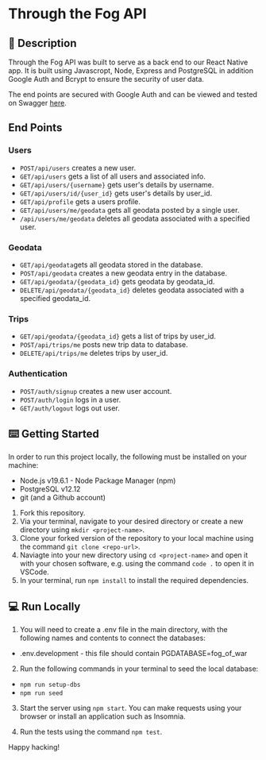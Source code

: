 # Through the Fog API

## 📝 Description

Through the Fog API was built to serve as a back end to our React Native app. It is built using Javascropt, Node, Express and PostgreSQL in addition Google Auth and Bcrypt to ensure the security of user data. 

The end points are secured with Google Auth and can be viewed and tested on Swagger [here](https://fog-of-war-auth.onrender.com/api-docs/). 

## End Points


### Users
* `POST/api/users` creates a new user.
* `GET/api/users` gets a list of all users and associated info.
* `GET/api/users/{username}` gets user's details by username.
* `GET/api/users/id/{user_id}` gets user's details by user_id.
* `GET/api/profile` gets a users profile.
* `GET/api/users/me/geodata` gets all geodata posted by a single user.
* `/api/users/me/geodata` deletes all geodata associated with a specified user.

### Geodata

* `GET/api/geodata`gets all geodata stored in the database.
* `POST/api/geodata` creates a new geodata entry in the database.
* `GET/api/geodata/{geodata_id}` gets geodata by geodata_id.
* `DELETE/api/geodata/{geodata_id}` deletes geodata associated with a specified geodata_id.

### Trips

* `GET/api/geodata/{geodata_id}` gets a list of trips by user_id.
* `POST/api/trips/me` posts new trip data to database.
* `DELETE/api/trips/me` deletes trips by user_id.

### Authentication

* `POST/auth/signup` creates a new user account.
* `POST/auth/login` logs in a user.
* `GET/auth/logout` logs out user.


## ⌨️ Getting Started

In order to run this project locally, the following must be installed on your machine:

* Node.js v19.6.1 - Node Package Manager (npm)
* PostgreSQL v12.12 
* git (and a Github account)

1. Fork this repository.
2. Via your terminal, navigate to your desired directory or create a new directory using `mkdir <project-name>`. 
3. Clone your forked version of the repository to your local machine using the command `git clone <repo-url>`.
3. Naviagte into your new directory using `cd <project-name>` and open it with your chosen software, e.g. using the command `code .` to open it in VSCode.
4. In your terminal, run `npm install` to install the required dependencies.

## 💻 Run Locally

1. You will need to create a .env file in the main directory, with the following names and contents to connect the databases:

* .env.development - this file should contain PGDATABASE=fog_of_war

2. Run the following commands in your terminal to seed the local database:

* `npm run setup-dbs`
* `npm run seed`

3. Start the server using `npm start`. You can make requests using your browser or install an application such as Insomnia.

4. Run the tests using the command `npm test`.

Happy hacking!
